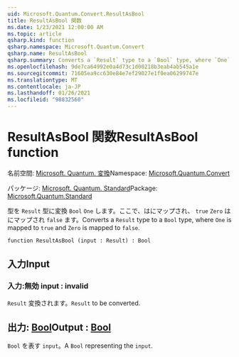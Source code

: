 ```yaml
---
uid: Microsoft.Quantum.Convert.ResultAsBool
title: ResultAsBool 関数
ms.date: 1/23/2021 12:00:00 AM
ms.topic: article
qsharp.kind: function
qsharp.namespace: Microsoft.Quantum.Convert
qsharp.name: ResultAsBool
qsharp.summary: Converts a `Result` type to a `Bool` type, where `One` is mapped to `true` and `Zero` is mapped to `false`.
ms.openlocfilehash: 9de7ca64992e0a4d73c1d00218b3eab4ab545a1e
ms.sourcegitcommit: 71605ea9cc630e84e7ef29027e1f0ea06299747e
ms.translationtype: MT
ms.contentlocale: ja-JP
ms.lasthandoff: 01/26/2021
ms.locfileid: "98832560"
---
```

# <a name="resultasbool-function"></a><span data-ttu-id="724ca-102">ResultAsBool 関数</span><span class="sxs-lookup"><span data-stu-id="724ca-102">ResultAsBool function</span></span>

<span data-ttu-id="724ca-103">名前空間: [Microsoft. Quantum. 変換](xref:Microsoft.Quantum.Convert)</span><span class="sxs-lookup"><span data-stu-id="724ca-103">Namespace: [Microsoft.Quantum.Convert](xref:Microsoft.Quantum.Convert)</span></span>

<span data-ttu-id="724ca-104">パッケージ: [Microsoft. Quantum. Standard](https://nuget.org/packages/Microsoft.Quantum.Standard)</span><span class="sxs-lookup"><span data-stu-id="724ca-104">Package: [Microsoft.Quantum.Standard](https://nuget.org/packages/Microsoft.Quantum.Standard)</span></span>


<span data-ttu-id="724ca-105">型を `Result` 型に変換 `Bool` `One` します。ここで、はにマップされ、 `true` `Zero` はにマップされ `false` ます。</span><span class="sxs-lookup"><span data-stu-id="724ca-105">Converts a `Result` type to a `Bool` type, where `One` is mapped to `true` and `Zero` is mapped to `false`.</span></span>

```qsharp
function ResultAsBool (input : Result) : Bool
```


## <a name="input"></a><span data-ttu-id="724ca-106">入力</span><span class="sxs-lookup"><span data-stu-id="724ca-106">Input</span></span>

### <a name="input--__invalidresult__"></a><span data-ttu-id="724ca-107">入力:__無効 <Result>__</span><span class="sxs-lookup"><span data-stu-id="724ca-107">input : __invalid<Result>__</span></span>

<span data-ttu-id="724ca-108">`Result` 変換されます。</span><span class="sxs-lookup"><span data-stu-id="724ca-108">`Result` to be converted.</span></span>



## <a name="output--bool"></a><span data-ttu-id="724ca-109">出力: [Bool](xref:microsoft.quantum.lang-ref.bool)</span><span class="sxs-lookup"><span data-stu-id="724ca-109">Output : [Bool](xref:microsoft.quantum.lang-ref.bool)</span></span>

<span data-ttu-id="724ca-110">`Bool` を表す `input`。</span><span class="sxs-lookup"><span data-stu-id="724ca-110">A `Bool` representing the `input`.</span></span>